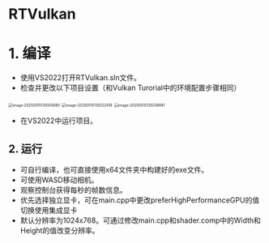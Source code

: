 # RTVulkan

# 1. 编译

* 使用VS2022打开RTVulkan.sln文件。
* 检查并更改以下项目设置（和Vulkan Turorial中的环境配置步骤相同）

<img src="C:\Users\Admin\Desktop\Learn\RayTracing\RTVulkan\image\image-20250515135005880.png" alt="image-20250515135005880" style="zoom: 50%;" />

<img src="C:\Users\Admin\Desktop\Learn\RayTracing\RTVulkan\image\image-20250515135022419.png" alt="image-20250515135022419" style="zoom:50%;" />

<img src="C:\Users\Admin\Desktop\Learn\RayTracing\RTVulkan\image\image-20250515135039981.png" alt="image-20250515135039981" style="zoom:50%;" />

* 在VS2022中运行项目。

## 2. 运行

* 可自行编译，也可直接使用x64文件夹中构建好的exe文件。
* 可使用WASD移动相机。
* 观察控制台获得每秒的帧数信息。
* 优先选择独立显卡，可在main.cpp中更改preferHighPerformanceGPU的值切换使用集成显卡
* 默认分辨率为1024x768。可通过修改main.cpp和shader.comp中的Width和Height的值改变分辨率。
